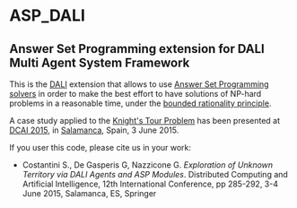# ASP_DALI
## Answer Set Programming extension for DALI Multi Agent System Framework

This is the [DALI](http://github.com/AAAI-DISIM-UnivAQ/DALI) extension that allows to use [Answer Set Programming](http://en.wikipedia.org/wiki/Answer_set_programming) [solvers](http://en.wikipedia.org/wiki/Answer_set_programming#Comparison_of_implementations) in order to make the best effort to have solutions of NP-hard problems in a reasonable time, under the [bounded rationality principle](https://en.wikipedia.org/wiki/Bounded_rationality).

A case study applied to the [Knight's Tour Problem](http://en.wikipedia.org/wiki/Knight%27s_tour) has been presented at [DCAI 2015](http://dcai.usal.es), in [Salamanca](http://en.wikipedia.org/wiki/Salamanca), Spain, 3 June 2015.

If you user this code, please cite us in your work:

* Costantini S., De Gasperis G, Nazzicone G. _Exploration of Unknown Territory via DALI Agents and ASP Modules_. Distributed Computing and Artificial Intelligence, 12th International Conference, pp 285-292, 3-4 June 2015, Salamanca, ES, Springer
